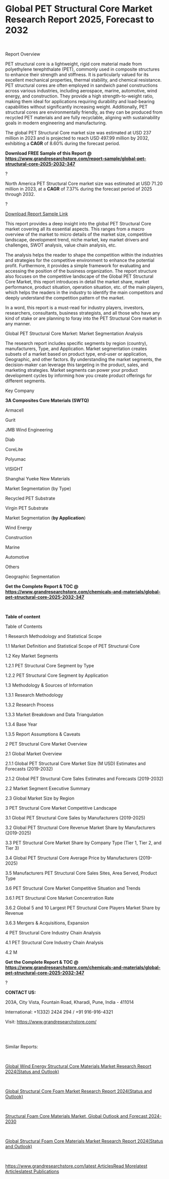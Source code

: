 <h1>Global PET Structural Core Market Research Report 2025, Forecast to 2032</h1><br/><p>Report Overview</p>
 
 
 
 <p>PET structural core is a lightweight, rigid core material made from polyethylene terephthalate (PET), commonly used in composite structures to enhance their strength and stiffness. It is particularly valued for its excellent mechanical properties, thermal stability, and chemical resistance. PET structural cores are often employed in sandwich panel constructions across various industries, including aerospace, marine, automotive, wind energy, and construction. They provide a high strength-to-weight ratio, making them ideal for applications requiring durability and load-bearing capabilities without significantly increasing weight. Additionally, PET structural cores are environmentally friendly, as they can be produced from recycled PET materials and are fully recyclable, aligning with sustainability goals in modern engineering and manufacturing.</p>
 
 
 
 <p>The global PET Structural Core market size was estimated at USD 237 million in 2023 and is projected to reach USD 497.99 million by 2032, exhibiting a <strong>CAGR</strong> of 8.60% during the forecast period.</p>
 
 
 
 <div><b>Download FREE Sample of this Report @ <a href="https://www.grandresearchstore.com/report-sample/global-pet-structural-core-2025-2032-347">https://www.grandresearchstore.com/report-sample/global-pet-structural-core-2025-2032-347</a></b></div>
 
 
 
 <p>? </p>
 
 
 
 <p>North America PET Structural Core market size was estimated at USD 71.20 million in 2023, at a <strong>CAGR</strong> of 7.37% during the forecast period of 2025 through 2032.</p>
 
 
 
 <p>? </p>
 
 
 
 <p><a href="https://www.grandresearchstore.com/mr-admin/report-sample/global-pet-structural-core-2025-2032-347">Download Report Sample Link</a></p>
 
 
 
 <p>This report provides a deep insight into the global PET Structural Core market covering all its essential aspects. This ranges from a macro overview of the market to micro details of the market size, competitive landscape, development trend, niche market, key market drivers and challenges, SWOT analysis, value chain analysis, etc.</p>
 
 
 
 <p>The analysis helps the reader to shape the competition within the industries and strategies for the competitive environment to enhance the potential profit. Furthermore, it provides a simple framework for evaluating and accessing the position of the business organization. The report structure also focuses on the competitive landscape of the Global PET Structural Core Market, this report introduces in detail the market share, market performance, product situation, operation situation, etc. of the main players, which helps the readers in the industry to identify the main competitors and deeply understand the competition pattern of the market.</p>
 
 
 
 <p>In a word, this report is a must-read for industry players, investors, researchers, consultants, business strategists, and all those who have any kind of stake or are planning to foray into the PET Structural Core market in any manner.</p>
 
 
 
 <p>Global PET Structural Core Market: Market Segmentation Analysis</p>
 
 
 
 <p>The research report includes specific segments by region (country), manufacturers, Type, and Application. Market segmentation creates subsets of a market based on product type, end-user or application, Geographic, and other factors. By understanding the market segments, the decision-maker can leverage this targeting in the product, sales, and marketing strategies. Market segments can power your product development cycles by informing how you create product offerings for different segments.</p>
 
 
 
 <p>Key Company</p>
 
 
 
 <p><strong>3A Composites Core Materials (SWTQ)</strong></p>
 
 
 
 <p>Armacell</p>
 
 
 
 <p>Gurit</p>
 
 
 
 <p>JMB Wind Engineering</p>
 
 
 
 <p>Diab</p>
 
 
 
 <p>CoreLite</p>
 
 
 
 <p>Polyumac</p>
 
 
 
 <p>VISIGHT</p>
 
 
 
 <p>Shanghai Yueke New Materials</p>
 
 
 
 <p>Market Segmentation (by Type)</p>
 
 
 
 <p>Recycled PET Substrate</p>
 
 
 
 <p>Virgin PET Substrate</p>
 
 
 
 <p>Market Segmentation (<strong>by Application</strong>)</p>
 
 
 
 <p>Wind Energy</p>
 
 
 
 <p>Construction</p>
 
 
 
 <p>Marine</p>
 
 
 
 <p>Automotive</p>
 
 
 
 <p>Others</p>
 
 
 
 <p>Geographic Segmentation</p>
 
 
 
 <div><b>Get the Complete Report & TOC @ <a href="https://www.grandresearchstore.com/chemicals-and-materials/global-pet-structural-core-2025-2032-347">https://www.grandresearchstore.com/chemicals-and-materials/global-pet-structural-core-2025-2032-347</a></b></div>
 
 
 
 <p><br />
 
 <b>Table of content</b></p>
 
 
 
 <p>Table of Contents<br />
 
 1 Research Methodology and Statistical Scope<br />
 
 1.1 Market Definition and Statistical Scope of PET Structural Core<br />
 
 1.2 Key Market Segments<br />
 
 1.2.1 PET Structural Core Segment by Type<br />
 
 1.2.2 PET Structural Core Segment by Application<br />
 
 1.3 Methodology & Sources of Information<br />
 
 1.3.1 Research Methodology<br />
 
 1.3.2 Research Process<br />
 
 1.3.3 Market Breakdown and Data Triangulation<br />
 
 1.3.4 Base Year<br />
 
 1.3.5 Report Assumptions & Caveats<br />
 
 2 PET Structural Core Market Overview<br />
 
 2.1 Global Market Overview<br />
 
 2.1.1 Global PET Structural Core Market Size (M USD) Estimates and Forecasts (2019-2032)<br />
 
 2.1.2 Global PET Structural Core Sales Estimates and Forecasts (2019-2032)<br />
 
 2.2 Market Segment Executive Summary<br />
 
 2.3 Global Market Size by Region<br />
 
 3 PET Structural Core Market Competitive Landscape<br />
 
 3.1 Global PET Structural Core Sales by Manufacturers (2019-2025)<br />
 
 3.2 Global PET Structural Core Revenue Market Share by Manufacturers (2019-2025)<br />
 
 3.3 PET Structural Core Market Share by Company Type (Tier 1, Tier 2, and Tier 3)<br />
 
 3.4 Global PET Structural Core Average Price by Manufacturers (2019-2025)<br />
 
 3.5 Manufacturers PET Structural Core Sales Sites, Area Served, Product Type<br />
 
 3.6 PET Structural Core Market Competitive Situation and Trends<br />
 
 3.6.1 PET Structural Core Market Concentration Rate<br />
 
 3.6.2 Global 5 and 10 Largest PET Structural Core Players Market Share by Revenue<br />
 
 3.6.3 Mergers & Acquisitions, Expansion<br />
 
 4 PET Structural Core Industry Chain Analysis<br />
 
 4.1 PET Structural Core Industry Chain Analysis<br />
 
 4.2 M</p>
 
 
 
 <div><b>Get the Complete Report & TOC @ <a href="https://www.grandresearchstore.com/chemicals-and-materials/global-pet-structural-core-2025-2032-347">https://www.grandresearchstore.com/chemicals-and-materials/global-pet-structural-core-2025-2032-347</a></b></div>
 
 
 
 <p>? </p>
 
 
 
 <p><b>CONTACT US:</b><br />
 
 203A, City Vista, Fountain Road, Kharadi, Pune, India - 411014<br />
 
 International: +1(332) 2424 294 / +91 916-916-4321<br />
 
 Visit: <a href="https://www.grandresearchstore.com/">https://www.grandresearchstore.com/</a><br />
 
 <br />
 
 <br />
 
 Similar Reports:<br />
 
 <br />
 
 <a href="https://www.grandresearchstore.com/chemicals-and-materials/global-wind-energy-structural-core-materials-2024-492">Global Wind Energy Structural Core Materials Market Research Report 2024(Status and Outlook)</a><br />
 
 <br />
 
 <a href="https://www.grandresearchstore.com/chemicals-and-materials/global-structural-core-foam-2024-295">Global Structural Core Foam Market Research Report 2024(Status and Outlook)</a><br />
 
 <br />
 
 <a href="https://www.grandresearchstore.com/chemicals-and-materials/global-structural-foam-core-materials-forecast-2024-2030-284">Structural Foam Core Materials Market, Global Outlook and Forecast 2024-2030</a><br />
 
 <br />
 
 <a href="https://www.grandresearchstore.com/chemicals-and-materials/global-structural-foam-core-materials-2024-369">Global Structural Foam Core Materials Market Research Report 2024(Status and Outlook)</a><br />
 
 <br />
 
 <a href="https://gyeongbokgung.com">https://www.grandresearchstore.com/</a><a href="https://hallyeomaritime.com">latest Articles</a><a href="https://jingwansa.com">Read More</a><a href="https://nguoiviet.jp/">latest Articles</a><a href="https://www.intelmarketresearch.com/">latest Publications</a></p>